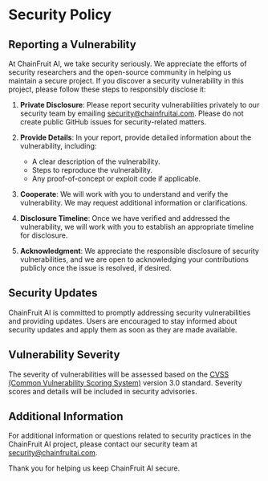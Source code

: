 # Security Policy

## Reporting a Vulnerability

At ChainFruit AI, we take security seriously. We appreciate the efforts of security researchers and the open-source community in helping us maintain a secure project. If you discover a security vulnerability in this project, please follow these steps to responsibly disclose it:

1. **Private Disclosure**: Please report security vulnerabilities privately to our security team by emailing [security@chainfruitai.com](mailto:security@chainfruitai.com). Please do not create public GitHub issues for security-related matters.

2. **Provide Details**: In your report, provide detailed information about the vulnerability, including:
   - A clear description of the vulnerability.
   - Steps to reproduce the vulnerability.
   - Any proof-of-concept or exploit code if applicable.

3. **Cooperate**: We will work with you to understand and verify the vulnerability. We may request additional information or clarifications.

4. **Disclosure Timeline**: Once we have verified and addressed the vulnerability, we will work with you to establish an appropriate timeline for disclosure.

5. **Acknowledgment**: We appreciate the responsible disclosure of security vulnerabilities, and we are open to acknowledging your contributions publicly once the issue is resolved, if desired.

## Security Updates

ChainFruit AI is committed to promptly addressing security vulnerabilities and providing updates. Users are encouraged to stay informed about security updates and apply them as soon as they are made available.

## Vulnerability Severity

The severity of vulnerabilities will be assessed based on the [CVSS (Common Vulnerability Scoring System)](https://www.first.org/cvss/) version 3.0 standard. Severity scores and details will be included in security advisories.

## Additional Information

For additional information or questions related to security practices in the ChainFruit AI project, please contact our security team at [security@chainfruitai.com](mailto:security@chainfruitai.com).

Thank you for helping us keep ChainFruit AI secure.
